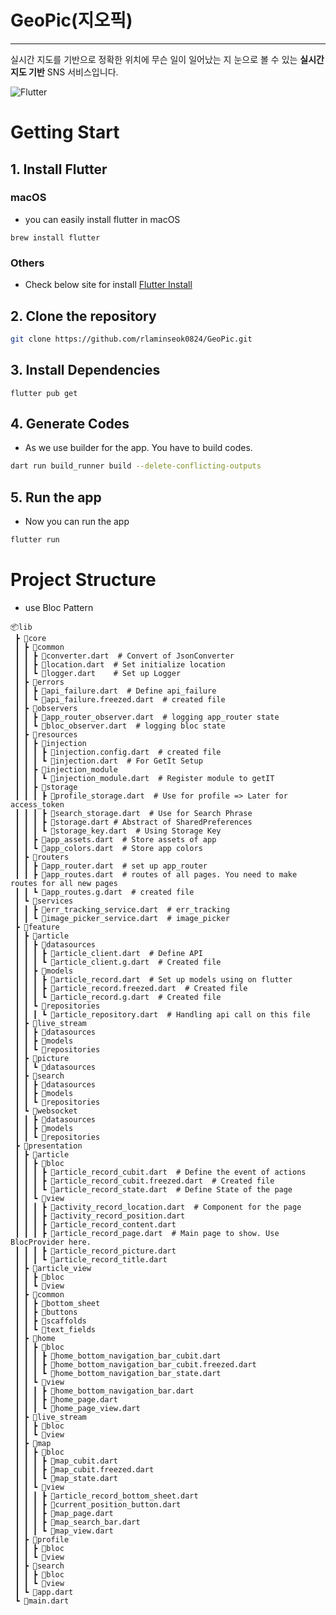 # GeoPic(지오픽)
---
실시간 지도를 기반으로 정확한 위치에 무슨 일이 일어났는 지 눈으로 볼 수 있는 **실시간 지도 기반** SNS 서비스입니다.

![Flutter](https://img.shields.io/badge/Flutter-%2302569B.svg?style=for-the-badge&logo=Flutter&logoColor=white) 

# Getting Start
## 1. Install Flutter
### macOS
- you can easily install flutter in macOS
``` shell 
brew install flutter
```
### Others
- Check below site for install
[Flutter Install](https://flutter-ko.dev/get-started/install) 

## 2. Clone the repository

``` bash
git clone https://github.com/rlaminseok0824/GeoPic.git
```

## 3. Install Dependencies

``` Shell
flutter pub get
```

## 4. Generate Codes
- As we use builder for the app. You have to build codes.
``` bash
dart run build_runner build --delete-conflicting-outputs
```

## 5. Run the app
- Now you can run the app
``` bash
flutter run
```

# Project Structure
- use Bloc Pattern
```
📦lib  
 ┣ 📂core  
 ┃ ┣ 📂common  
 ┃ ┃ ┣ 📜converter.dart  # Convert of JsonConverter  
 ┃ ┃ ┣ 📜location.dart  # Set initialize location  
 ┃ ┃ ┗ 📜logger.dart    # Set up Logger  
 ┃ ┣ 📂errors  
 ┃ ┃ ┣ 📜api_failure.dart  # Define api_failure   
 ┃ ┃ ┗ 📜api_failure.freezed.dart  # created file    
 ┃ ┣ 📂observers  
 ┃ ┃ ┣ 📜app_router_observer.dart  # logging app_router state  
 ┃ ┃ ┗ 📜bloc_observer.dart  # logging bloc state   
 ┃ ┣ 📂resources  
 ┃ ┃ ┣ 📂injection  
 ┃ ┃ ┃ ┣ 📜injection.config.dart  # created file  
 ┃ ┃ ┃ ┗ 📜injection.dart  # For GetIt Setup  
 ┃ ┃ ┣ 📂injection_module   
 ┃ ┃ ┃ ┗ 📜injection_module.dart  # Register module to getIT  
 ┃ ┃ ┣ 📂storage   
 ┃ ┃ ┃ ┣ 📜profile_storage.dart  # Use for profile => Later for access_token  
 ┃ ┃ ┃ ┣ 📜search_storage.dart  # Use for Search Phrase  
 ┃ ┃ ┃ ┣ 📜storage.dart # Abstract of SharedPreferences  
 ┃ ┃ ┃ ┗ 📜storage_key.dart  # Using Storage Key  
 ┃ ┃ ┣ 📜app_assets.dart  # Store assets of app  
 ┃ ┃ ┗ 📜app_colors.dart  # Store app colors  
 ┃ ┣ 📂routers    
 ┃ ┃ ┣ 📜app_router.dart  # set up app_router  
 ┃ ┃ ┣ 📜app_routes.dart  # routes of all pages. You need to make routes for all new pages  
 ┃ ┃ ┗ 📜app_routes.g.dart  # created file  
 ┃ ┗ 📂services  
 ┃ ┃ ┣ 📜err_tracking_service.dart  # err_tracking  
 ┃ ┃ ┗ 📜image_picker_service.dart  # image_picker  
 ┣ 📂feature  
 ┃ ┣ 📂article  
 ┃ ┃ ┣ 📂datasources  
 ┃ ┃ ┃ ┣ 📜article_client.dart  # Define API  
 ┃ ┃ ┃ ┗ 📜article_client.g.dart  # Created file  
 ┃ ┃ ┣ 📂models  
 ┃ ┃ ┃ ┣ 📜article_record.dart  # Set up models using on flutter  
 ┃ ┃ ┃ ┣ 📜article_record.freezed.dart  # Created file  
 ┃ ┃ ┃ ┗ 📜article_record.g.dart  # Created file  
 ┃ ┃ ┗ 📂repositories  
 ┃ ┃ ┃ ┗ 📜article_repository.dart  # Handling api call on this file  
 ┃ ┣ 📂live_stream  
 ┃ ┃ ┣ 📂datasources  
 ┃ ┃ ┣ 📂models  
 ┃ ┃ ┗ 📂repositories  
 ┃ ┣ 📂picture  
 ┃ ┃ ┗ 📂datasources  
 ┃ ┣ 📂search  
 ┃ ┃ ┣ 📂datasources  
 ┃ ┃ ┣ 📂models  
 ┃ ┃ ┗ 📂repositories  
 ┃ ┗ 📂websocket  
 ┃ ┃ ┣ 📂datasources  
 ┃ ┃ ┣ 📂models  
 ┃ ┃ ┗ 📂repositories  
 ┣ 📂presentation  
 ┃ ┣ 📂article  
 ┃ ┃ ┣ 📂bloc  
 ┃ ┃ ┃ ┣ 📜article_record_cubit.dart  # Define the event of actions  
 ┃ ┃ ┃ ┣ 📜article_record_cubit.freezed.dart  # Created file  
 ┃ ┃ ┃ ┗ 📜article_record_state.dart  # Define State of the page  
 ┃ ┃ ┗ 📂view  
 ┃ ┃ ┃ ┣ 📜activity_record_location.dart  # Component for the page  
 ┃ ┃ ┃ ┣ 📜activity_record_position.dart   
 ┃ ┃ ┃ ┣ 📜article_record_content.dart  
 ┃ ┃ ┃ ┣ 📜article_record_page.dart  # Main page to show. Use BlocProvider here.  
 ┃ ┃ ┃ ┣ 📜article_record_picture.dart  
 ┃ ┃ ┃ ┗ 📜article_record_title.dart  
 ┃ ┣ 📂article_view  
 ┃ ┃ ┣ 📂bloc  
 ┃ ┃ ┗ 📂view  
 ┃ ┣ 📂common  
 ┃ ┃ ┣ 📂bottom_sheet  
 ┃ ┃ ┣ 📂buttons  
 ┃ ┃ ┣ 📂scaffolds  
 ┃ ┃ ┗ 📂text_fields  
 ┃ ┣ 📂home  
 ┃ ┃ ┣ 📂bloc  
 ┃ ┃ ┃ ┣ 📜home_bottom_navigation_bar_cubit.dart    
 ┃ ┃ ┃ ┣ 📜home_bottom_navigation_bar_cubit.freezed.dart   
 ┃ ┃ ┃ ┗ 📜home_bottom_navigation_bar_state.dart   
 ┃ ┃ ┗ 📂view  
 ┃ ┃ ┃ ┣ 📜home_bottom_navigation_bar.dart   
 ┃ ┃ ┃ ┣ 📜home_page.dart   
 ┃ ┃ ┃ ┗ 📜home_page_view.dart  
 ┃ ┣ 📂live_stream  
 ┃ ┃ ┣ 📂bloc  
 ┃ ┃ ┗ 📂view  
 ┃ ┣ 📂map  
 ┃ ┃ ┣ 📂bloc  
 ┃ ┃ ┃ ┣ 📜map_cubit.dart  
 ┃ ┃ ┃ ┣ 📜map_cubit.freezed.dart  
 ┃ ┃ ┃ ┗ 📜map_state.dart  
 ┃ ┃ ┗ 📂view  
 ┃ ┃ ┃ ┣ 📜article_record_bottom_sheet.dart  
 ┃ ┃ ┃ ┣ 📜current_position_button.dart  
 ┃ ┃ ┃ ┣ 📜map_page.dart  
 ┃ ┃ ┃ ┣ 📜map_search_bar.dart  
 ┃ ┃ ┃ ┗ 📜map_view.dart  
 ┃ ┣ 📂profile  
 ┃ ┃ ┣ 📂bloc  
 ┃ ┃ ┗ 📂view  
 ┃ ┣ 📂search  
 ┃ ┃ ┣ 📂bloc  
 ┃ ┃ ┗ 📂view  
 ┃ ┗ 📜app.dart  
 ┗ 📜main.dart
 ```